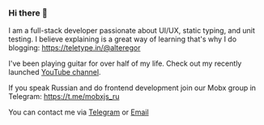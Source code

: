 ### Hi there 👋

I am a full-stack developer passionate about UI/UX, static typing, and unit testing. 
I  believe explaining is a great way of learning that's why I do blogging: https://teletype.in/@alteregor

I've been playing guitar for over half of my life. Check out my recently launched [YouTube channel](https://www.youtube.com/channel/UCvXwFXFuqfcuyKX5zeBfUuQ).

If you speak Russian and do frontend development join our Mobx group in Telegram: https://t.me/mobxjs_ru

You can contact me via [Telegram](https://t.me/egorvn) or [Email](mailto:7gorbachevm@gmail.com)
